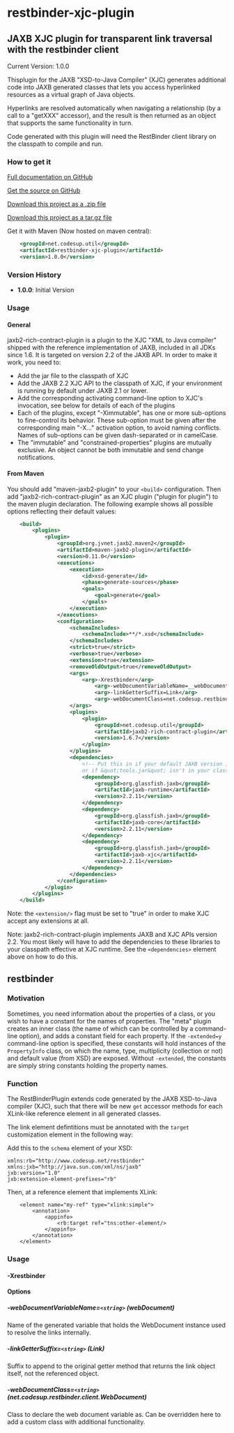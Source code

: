 # restbinder-xjc-plugin

## JAXB XJC plugin for transparent link traversal with the restbinder client

Current Version: 1.0.0

Thisplugin for the JAXB "XSD-to-Java Compiler" (XJC) generates additional code into JAXB generated classes that lets
you access hyperlinked resources as a virtual graph of Java objects.

Hyperlinks are resolved automatically when navigating a relationship (by a call to a "getXXX" accessor), and the
result is then returned as an object that supports the same functionality in turn.

Code generated with this plugin will need the RestBinder client library on the classpath to compile and run.
### How to get it

[Full documentation on GitHub](http://mklemm.github.io/restbinder-xjc-plugin)

[Get the source on GitHub](https://github.com/mklemm/restbinder-xjc-plugin)

[Download this project as a .zip file](https://github.com/mklemm/restbinder-xjc-plugin/zipball/master)

[Download this project as a tar.gz file](https://github.com/mklemm/restbinder-xjc-plugin/tarball/master)

Get it with Maven (Now hosted on maven central):

``` xml
    <groupId>net.codesup.util</groupId>
    <artifactId>restbinder-xjc-plugin</artifactId>
    <version>1.0.0</version>
```
###  Version History

* **1.0.0**: Initial Version
###  Usage

####  General

jaxb2-rich-contract-plugin is a plugin to the XJC "XML to Java compiler" shipped with the reference implementation of JAXB, included in all JDKs since 1.6. It is targeted on version 2.2 of the JAXB API. In order to make it work, you need to:

* Add the jar file to the classpath of XJC
* Add the JAXB 2.2 XJC API to the classpath of XJC, if your environment is running by default under JAXB 2.1 or lower.
* Add the corresponding activating command-line option to XJC's invocation, see below for details of each of the plugins
* Each of the plugins, except "-Ximmutable", has one or more sub-options to fine-control its behavior. These sub-option must be given after the corresponding main "-X..." activation option, to avoid naming conflicts. Names of sub-options can be given dash-separated or in camelCase.
* The "immutable" and "constrained-properties" plugins are mutually exclusive. An object cannot be both immutable and send change notifications.

####  From Maven

You should add "maven-jaxb2-plugin" to your `<build>` configuration. Then add "jaxb2-rich-contract-plugin" as an XJC plugin ("plugin for plugin") to the maven plugin declaration. The following example shows all possible options reflecting their default values:

``` xml
    <build>
        <plugins>
            <plugin>
                <groupId>org.jvnet.jaxb2.maven2</groupId>
                <artifactId>maven-jaxb2-plugin</artifactId>
                <version>0.11.0</version>
                <executions>
                    <execution>
                        <id>xsd-generate</id>
                        <phase>generate-sources</phase>
                        <goals>
                            <goal>generate</goal>
                        </goals>
                    </execution>
                </executions>
                <configuration>
                    <schemaIncludes>
                        <schemaInclude>**/*.xsd</schemaInclude>
                    </schemaIncludes>
                    <strict>true</strict>
                    <verbose>true</verbose>
                    <extension>true</extension>
                    <removeOldOutput>true</removeOldOutput>
                    <args>
                        <arg>-Xrestbinder</arg>
                            <arg>-webDocumentVariableName=__webDocument__</arg>
                            <arg>-linkGetterSuffix=Link</arg>
                            <arg>-webDocumentClass=net.codesup.restbinder.client.WebDocument</arg>
                    </args>
                    <plugins>
                        <plugin>
                            <groupId>net.codesup.util</groupId>
                            <artifactId>jaxb2-rich-contract-plugin</artifactId>
                            <version>1.6.7</version>
                        </plugin>
                    </plugins>
                    <dependencies>
                        <!-- Put this in if your default JAXB version is 2.1 or lower,
                        or if &quot;tools.jar&quot; isn't in your classpath -->
                        <dependency>
                            <groupId>org.glassfish.jaxb</groupId>
                            <artifactId>jaxb-runtime</artifactId>
                            <version>2.2.11</version>
                        </dependency>
                        <dependency>
                            <groupId>org.glassfish.jaxb</groupId>
                            <artifactId>jaxb-core</artifactId>
                            <version>2.2.11</version>
                        </dependency>
                        <dependency>
                            <groupId>org.glassfish.jaxb</groupId>
                            <artifactId>jaxb-xjc</artifactId>
                            <version>2.2.11</version>
                        </dependency>
                    </dependencies>
                </configuration>
            </plugin>
        </plugins>
    </build>
```
Note: the `<extension/>` flag must be set to "true" in order to make XJC accept any extensions at all.

Note: jaxb2-rich-contract-plugin implements JAXB and XJC APIs version 2.2. You most likely will have to add the dependencies to these libraries to your classpath effective at XJC runtime. See the `<dependencies>` element above on how to do this.


## restbinder
### Motivation
Sometimes, you need information about the properties of a class, or you wish to have a constant for the names of properties.
The "meta" plugin creates an inner class (the name of which can be controlled by a command-line option), and adds a constant
field for each property. If the `-extended=y` command-line option is specified, these constants will hold instances of the
`PropertyInfo` class, on which the name, type, multiplicity (collection or not) and default value (from XSD) are exposed.
Without `-extended`, the constants are simply string constants holding the property names.


### Function
The RestBinderPlugin extends code generated by the JAXB XSD-to-Java compiler (XJC), such that
there will be new `get` accessor methods for each XLink-like reference element in all generated
classes.

The link element defintitions must be annotated with the `target` customization element in the following way:

Add this to the `schema` element of your XSD:
```
xmlns:rb="http://www.codesup.net/restbinder"
xmlns:jxb="http://java.sun.com/xml/ns/jaxb"
jxb:version="1.0"
jxb:extension-element-prefixes="rb"
```


Then, at a reference element that implements XLink:
```
	<element name="my-ref" type="xlink:simple">
		<annotation>
			<appinfo>
				<rb:target ref="tns:other-element/>
			</appinfo>
		</annotation>
	</element>
```


### Usage
#### -Xrestbinder

#### Options

##### -webDocumentVariableName=`<string>` (__webDocument__)
Name of the generated variable that holds the WebDocument instance used to resolve the links internally.


##### -linkGetterSuffix=`<string>` (Link)
Suffix to append to the original getter method that returns the link object itself, not the referenced object.


##### -webDocumentClass=`<string>` (net.codesup.restbinder.client.WebDocument)
Class to declare the web document variable as. Can be overridden here to add a custom class with additional functionality.

[1]: #restbinder
